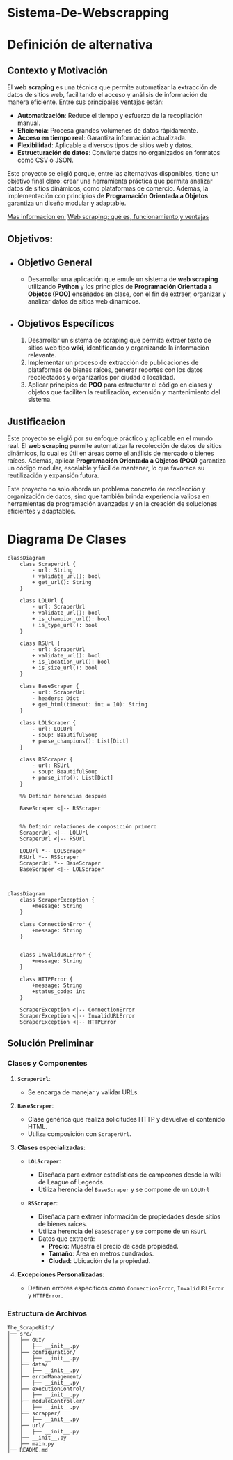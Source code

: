 # Sistema-De-Webscrapping

# Definición de alternativa

## Contexto y Motivación

El **web scraping** es una técnica que permite automatizar la extracción de datos de sitios web, facilitando el acceso y análisis de información de manera eficiente.
Entre sus principales ventajas están:

- **Automatización**: Reduce el tiempo y esfuerzo de la recopilación manual.
- **Eficiencia**: Procesa grandes volúmenes de datos rápidamente.
- **Acceso en tiempo real**: Garantiza información actualizada.
- **Flexibilidad**: Aplicable a diversos tipos de sitios web y datos.
- **Estructuración de datos**: Convierte datos no organizados en formatos como CSV o JSON.

Este proyecto se eligió porque, entre las alternativas disponibles, tiene un objetivo final claro: crear una herramienta práctica que permita analizar datos de sitios dinámicos, como plataformas de comercio. Además, la implementación con principios de **Programación Orientada a Objetos** garantiza un diseño modular y adaptable.

<ins>Mas informacion en:</ins> [Web scraping: qué es, funcionamiento y ventajas](https://www.esic.edu/rethink/tecnologia/web-scraping-que-es-funcionamiento-ventajas-c) 

##  Objetivos:

- ## Objetivo General
  - Desarrollar una aplicación que emule un sistema de **web scraping** utilizando **Python** y los principios de **Programación Orientada a Objetos (POO)** enseñados en clase, con el fin de extraer, organizar y analizar datos de sitios web dinámicos.

 - ## Objetivos Específicos
    1. Desarrollar un sistema de scraping que permita extraer texto de sitios web tipo **wiki**, identificando y organizando la información relevante.
    2. Implementar un proceso de extracción de publicaciones de plataformas de bienes raíces, generar reportes con los datos recolectados y organizarlos por ciudad o localidad.
    3. Aplicar principios de **POO** para estructurar el código en clases y objetos que faciliten la reutilización, extensión y mantenimiento del sistema.


## Justificacion

Este proyecto se eligió por su enfoque práctico y aplicable en el mundo real. El **web scraping** permite automatizar la recolección de datos de sitios dinámicos, lo cual es útil en áreas como el análisis de mercado o bienes raíces. Además, aplicar **Programación Orientada a Objetos (POO)** garantiza un código modular, escalable y fácil de mantener, lo que favorece su reutilización y expansión futura.

Este proyecto no solo aborda un problema concreto de recolección y organización de datos, sino que también brinda experiencia valiosa en herramientas de programación avanzadas y en la creación de soluciones eficientes y adaptables.

# Diagrama De Clases

```mermaid
classDiagram
    class ScraperUrl {
        - url: String
        + validate_url(): bool
        + get_url(): String
    }

    class LOLUrl {
        - url: ScraperUrl
        + validate_url(): bool
        + is_champion_url(): bool
        + is_type_url(): bool
    }

    class RSUrl {
        - url: ScraperUrl
        + validate_url(): bool
        + is_location_url(): bool
        + is_size_url(): bool
    }

    class BaseScraper {
        - url: ScraperUrl
        - headers: Dict
        + get_html(timeout: int = 10): String
    }

    class LOLScraper {
        - url: LOLUrl
        - soup: BeautifulSoup
        + parse_champions(): List[Dict]
    }

    class RSScraper {
        - url: RSUrl
        - soup: BeautifulSoup
        + parse_info(): List[Dict]
    }

    %% Definir herencias después
    
    BaseScraper <|-- RSScraper
    

    %% Definir relaciones de composición primero
    ScraperUrl <|-- LOLUrl
    ScraperUrl <|-- RSUrl

    LOLUrl *-- LOLScraper
    RSUrl *-- RSScraper
    ScraperUrl *-- BaseScraper
    BaseScraper <|-- LOLScraper


```
```mermaid

classDiagram
    class ScraperException {
        +message: String
    }

    class ConnectionError {
        +message: String
    }


    class InvalidURLError {
        +message: String
    }

    class HTTPError {
        +message: String
        +status_code: int
    }

    ScraperException <|-- ConnectionError
    ScraperException <|-- InvalidURLError
    ScraperException <|-- HTTPError
```

## **Solución Preliminar**

### **Clases y Componentes**

1. **`ScraperUrl`**:
   - Se encarga de manejar y validar URLs.

2. **`BaseScraper`**:
   - Clase genérica que realiza solicitudes HTTP y devuelve el contenido HTML.
   - Utiliza composición con `ScraperUrl`.

3. **Clases especializadas**:
   - **`LOLScraper`**:
     - Diseñada para extraer estadísticas de campeones desde la wiki de League of Legends.
     - Utiliza herencia del `BaseScraper` y se compone de un `LOLUrl`

   - **`RSScraper`**:
     - Diseñada para extraer información de propiedades desde sitios de bienes raíces.
     - Utiliza herencia del `BaseScraper` y se compone de un `RSUrl`
     - Datos que extraerá:
       - **Precio**: Muestra el precio de cada propiedad.
       - **Tamaño**: Área en metros cuadrados.
       - **Ciudad**: Ubicación de la propiedad.

4. **Excepciones Personalizadas**:
   - Definen errores específicos como `ConnectionError`, `InvalidURLError` y `HTTPError`.

### **Estructura de Archivos**
```
The_ScrapeRift/
│── src/
│   ├── GUI/
│   │   ├── __init__.py
│   ├── configuration/
│   │   ├── __init__.py
│   ├── data/
│   │   ├── __init__.py
│   ├── errorManagement/
│   │   ├── __init__.py
│   ├── executionControl/
│   │   ├── __init__.py
│   ├── moduleController/
│   │   ├── __init__.py
│   ├── scrapper/
│   │   ├── __init__.py
│   ├── url/
│   │   ├── __init__.py
│   ├── __init__.py
│   ├── main.py
│── README.md
```


